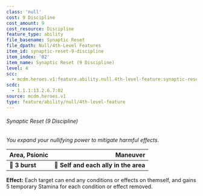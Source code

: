 ```yaml
---
class: 'null'
cost: 9 Discipline
cost_amount: 9
cost_resource: Discipline
feature_type: ability
file_basename: Synaptic Reset
file_dpath: Null/4th-Level Features
item_id: synaptic-reset-9-discipline
item_index: '02'
item_name: Synaptic Reset (9 Discipline)
level: 4
scc:
  - mcdm.heroes.v1:feature.ability.null.4th-level-feature:synaptic-reset-9-discipline
scdc:
  - 1.1.1:13.2.6.7:02
source: mcdm.heroes.v1
type: feature/ability/null/4th-level-feature
---
```


###### Synaptic Reset (9 Discipline)

*You expand your nullifying power to mitigate harmful effects.*

| **Area, Psionic** |                          **Maneuver** |
| ----------------- | ------------------------------------: |
| **📏 3 burst**    | **🎯 Self and each ally in the area** |

**Effect:** Each target can end any conditions or effects on themself, and gains 5 temporary Stamina for each condition or effect removed.
